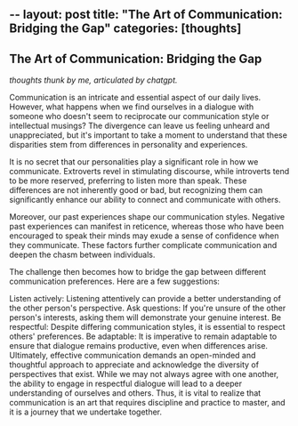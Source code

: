 --
layout: post
title:  "The Art of Communication: Bridging the Gap"
categories: [thoughts]
---

## The Art of Communication: Bridging the Gap

_thoughts thunk by me, articulated by chatgpt._

Communication is an intricate and essential aspect of our daily lives. However, what happens when we find ourselves in a dialogue with someone who doesn't seem to reciprocate our communication style or intellectual musings? The divergence can leave us feeling unheard and unappreciated, but it's important to take a moment to understand that these disparities stem from differences in personality and experiences.

It is no secret that our personalities play a significant role in how we communicate. Extroverts revel in stimulating discourse, while introverts tend to be more reserved, preferring to listen more than speak. These differences are not inherently good or bad, but recognizing them can significantly enhance our ability to connect and communicate with others.

Moreover, our past experiences shape our communication styles. Negative past experiences can manifest in reticence, whereas those who have been encouraged to speak their minds may exude a sense of confidence when they communicate. These factors further complicate communication and deepen the chasm between individuals.

The challenge then becomes how to bridge the gap between different communication preferences. Here are a few suggestions:

Listen actively: Listening attentively can provide a better understanding of the other person's perspective.
Ask questions: If you're unsure of the other person's interests, asking them will demonstrate your genuine interest.
Be respectful: Despite differing communication styles, it is essential to respect others' preferences.
Be adaptable: It is imperative to remain adaptable to ensure that dialogue remains productive, even when differences arise.
Ultimately, effective communication demands an open-minded and thoughtful approach to appreciate and acknowledge the diversity of perspectives that exist. While we may not always agree with one another, the ability to engage in respectful dialogue will lead to a deeper understanding of ourselves and others. Thus, it is vital to realize that communication is an art that requires discipline and practice to master, and it is a journey that we undertake together.
